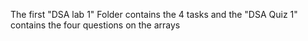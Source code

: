 The first "DSA lab 1" Folder contains the 4 tasks and the "DSA Quiz 1" contains the four questions on the arrays 
